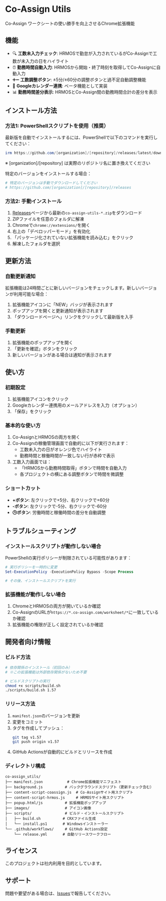 # Co-Assign Utils

Co-Assign ワークシートの使い勝手を向上させるChrome拡張機能

## 機能

- 🔍 **工数未入力チェック**: HRMOSで勤怠が入力されているがCo-Assignで工数が未入力の日をハイライト
- ⏰ **勤務時間自動入力**: HRMOSから開始・終了時刻を取得してCo-Assignに自動入力
- ➕➖ **工数調整ボタン**: ±5分/±60分の調整ボタンと過不足自動調整機能
- 📅 **Googleカレンダー連携**: ベータ機能として実装
- 📊 **勤務時間差分表示**: HRMOSとCo-Assign間の勤務時間合計の差分を表示

## インストール方法

### 方法1: PowerShellスクリプトを使用（推奨）

最新版を自動でインストールするには、PowerShellで以下のコマンドを実行してください：

```powershell
irm https://github.com/[organization]/[repository]/releases/latest/download/update.ps1 | iex
```
※ [organization]/[repository] は実際のリポジトリ名に置き換えてください

特定のバージョンをインストールする場合：

```powershell
# 特定のバージョンは手動でダウンロードしてください
# https://github.com/[organization]/[repository]/releases
```

### 方法2: 手動インストール

1. [Releases](https://github.com/[organization]/[repository]/releases)ページから最新の`co-assign-utils-*.zip`をダウンロード
2. ZIPファイルを任意のフォルダに解凍
3. Chromeで`chrome://extensions/`を開く
4. 右上の「デベロッパーモード」を有効化
5. 「パッケージ化されていない拡張機能を読み込む」をクリック
6. 解凍したフォルダを選択

## 更新方法

### 自動更新通知

拡張機能は24時間ごとに新しいバージョンをチェックします。新しいバージョンが利用可能な場合：

1. 拡張機能アイコンに「NEW」バッジが表示されます
2. ポップアップを開くと更新通知が表示されます
3. 「ダウンロードページへ」リンクをクリックして最新版を入手

### 手動更新

1. 拡張機能のポップアップを開く
2. 「更新を確認」ボタンをクリック
3. 新しいバージョンがある場合は通知が表示されます

## 使い方

### 初期設定

1. 拡張機能アイコンをクリック
2. Googleカレンダー連携用のメールアドレスを入力（オプション）
3. 「保存」をクリック

### 基本的な使い方

1. Co-AssignとHRMOSの両方を開く
2. Co-Assignの稼働管理画面で自動的に以下が実行されます：
   - 工数未入力の日がオレンジ色でハイライト
   - 勤務時間と稼働時間が一致しない行が赤枠で表示
3. 工数入力画面では：
   - 「HRMOSから勤務時間取得」ボタンで時間を自動入力
   - 各プロジェクトの横にある調整ボタンで時間を微調整

### ショートカット

- **+ボタン**: 左クリックで+5分、右クリックで+60分
- **-ボタン**: 左クリックで-5分、右クリックで-60分
- **🕒ボタン**: 労働時間と稼働時間の差分を自動調整

## トラブルシューティング

### インストールスクリプトが動作しない場合

PowerShellの実行ポリシーが制限されている可能性があります：

```powershell
# 実行ポリシーを一時的に変更
Set-ExecutionPolicy -ExecutionPolicy Bypass -Scope Process

# その後、インストールスクリプトを実行
```

### 拡張機能が動作しない場合

1. ChromeとHRMOSの両方が開いているか確認
2. Co-AssignのURLが`https://*.co-assign.com/worksheet/*`に一致しているか確認
3. 拡張機能の権限が正しく設定されているか確認

## 開発者向け情報

### ビルド方法

```bash
# 依存関係のインストール（初回のみ）
# ※この拡張機能は外部依存関係がないため不要

# ビルドスクリプトの実行
chmod +x scripts/build.sh
./scripts/build.sh 1.57
```

### リリース方法

1. `manifest.json`のバージョンを更新
2. 変更をコミット
3. タグを作成してプッシュ：
   ```bash
   git tag v1.57
   git push origin v1.57
   ```
4. GitHub Actionsが自動的にビルドとリリースを作成

### ディレクトリ構成

```
co-assign_utils/
├── manifest.json           # Chrome拡張機能マニフェスト
├── background.js          # バックグラウンドスクリプト（更新チェック含む）
├── content-script-coassign.js  # Co-Assignサイト用スクリプト
├── content-script-hrmos.js     # HRMOSサイト用スクリプト
├── popup.html/js          # 拡張機能ポップアップ
├── images/                # アイコン画像
├── scripts/               # ビルド・インストールスクリプト
│   ├── build.sh          # CRXファイル生成
│   └── install.ps1       # Windowsインストーラー
└── .github/workflows/     # GitHub Actions設定
    └── release.yml       # 自動リリースワークフロー
```

## ライセンス

このプロジェクトは社内利用を目的としています。

## サポート

問題や要望がある場合は、[Issues](https://github.com/[organization]/[repository]/issues)で報告してください。